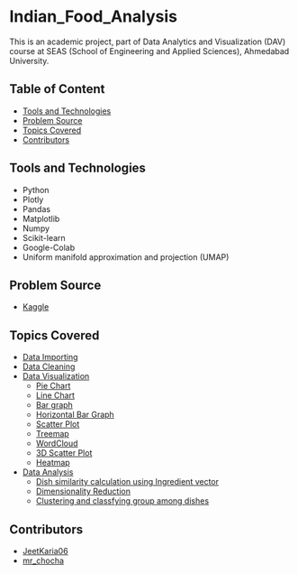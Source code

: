 # Indian_Food_Analysis

This is an academic project, part of Data Analytics and Visualization (DAV) course at SEAS (School of Engineering and Applied Sciences), Ahmedabad University.

## Table of Content
- [Tools and Technologies](#tools-and-technologies)
- [Problem Source](#problem-source)
- [Topics Covered](#topics-covered)
- [Contributors](#contributors)

## Tools and Technologies
- Python
- Plotly 
- Pandas
- Matplotlib
- Numpy
- Scikit-learn
- Google-Colab
- Uniform manifold approximation and projection (UMAP)

## Problem Source
- [Kaggle](https://www.kaggle.com/nehaprabhavalkar/indian-food-101/tasks?taskId=2180)

## Topics Covered
- [Data Importing](https://colab.research.google.com/github/JeetKaria06/Indian_Food_Analysis/blob/main/Indian_Food_Analysis.ipynb#scrollTo=mlei8_TYUwYu)
- [Data Cleaning](https://colab.research.google.com/github/JeetKaria06/Indian_Food_Analysis/blob/main/Indian_Food_Analysis.ipynb#scrollTo=Q4SpQwe2RppF)
- [Data Visualization](https://colab.research.google.com/github/JeetKaria06/Indian_Food_Analysis/blob/main/Indian_Food_Analysis.ipynb#scrollTo=Q4SpQwe2RppF) 
    * [Pie Chart](https://github.com/JeetKaria06/Indian_Food_Analysis/blob/main/Screenshots/Pie-chart.png)
    * [Line Chart](https://github.com/JeetKaria06/Indian_Food_Analysis/blob/main/Screenshots/Bar-line-graph.png)
    * [Bar graph](https://github.com/JeetKaria06/Indian_Food_Analysis/blob/main/Screenshots/Bar-line-graph.png)
    * [Horizontal Bar Graph](https://github.com/JeetKaria06/Indian_Food_Analysis/blob/main/Screenshots/Horizontal-bar-graph.png)
    * [Scatter Plot](https://github.com/JeetKaria06/Indian_Food_Analysis/blob/main/Screenshots/Scatter-plot.png)
    * [Treemap](https://github.com/JeetKaria06/Indian_Food_Analysis/blob/main/Screenshots/Treemap.png)
    * [WordCloud](https://github.com/JeetKaria06/Indian_Food_Analysis/blob/main/Screenshots/wordcloud.png)
    * [3D Scatter Plot](https://github.com/JeetKaria06/Indian_Food_Analysis/blob/main/Screenshots/3d-scatter-plot.png)
    * [Heatmap](https://github.com/JeetKaria06/Indian_Food_Analysis/blob/main/Screenshots/Heatmap.png)
- [Data Analysis](https://colab.research.google.com/github/JeetKaria06/Indian_Food_Analysis/blob/main/Indian_Food_Analysis.ipynb#scrollTo=Q4SpQwe2RppF)
    * [Dish similarity calculation using Ingredient vector](https://colab.research.google.com/github/JeetKaria06/Indian_Food_Analysis/blob/main/Indian_Food_Analysis.ipynb#scrollTo=YFNKPoXANEK3)
    * [Dimensionality Reduction](https://colab.research.google.com/github/JeetKaria06/Indian_Food_Analysis/blob/main/Indian_Food_Analysis.ipynb#scrollTo=kx3tiA42Ppmg) 
    * [Clustering and classfying group among dishes](https://colab.research.google.com/github/JeetKaria06/Indian_Food_Analysis/blob/main/Indian_Food_Analysis.ipynb#scrollTo=GsXaXIP6AWUE&line=62&uniqifier=1)
    
## Contributors

- [JeetKaria06](https://github.com/JeetKaria06)
- [mr_chocha](https://github.com/mrchocha)
